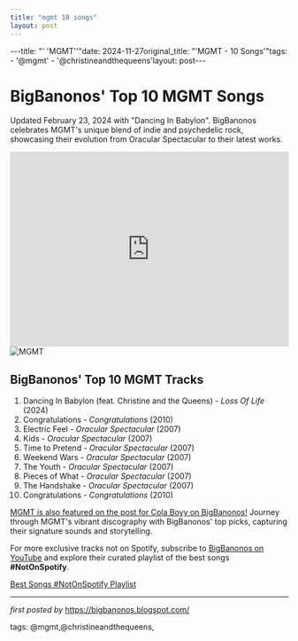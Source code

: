 ```yaml
---
title: "mgmt 10 songs"
layout: post
---
```

---title: "' 'MGMT''"date: 2024-11-27original_title: "'MGMT - 10 Songs'"tags:  - '@mgmt'  - '@christineandthequeens'layout: post---<div class="blog-post"> <h1>BigBanonos' Top 10 MGMT Songs</h1> <p>Updated February 23, 2024 with "Dancing In Babylon". BigBanonos celebrates MGMT's unique blend of indie and psychedelic rock, showcasing their evolution from Oracular Spectacular to their latest works.</p> <div class="embed-code"> <iframe allow="autoplay; clipboard-write; encrypted-media; fullscreen; picture-in-picture" allowfullscreen="" frameborder="0" height="352" loading="lazy" src="https://open.spotify.com/embed/playlist/5lvC23gPphd7ruAena8xK3?utm_source=generator" width="100%"></iframe> </div> <div class="image-container"> <img alt="MGMT" src="https://i.guim.co.uk/img/static/sys-images/Guardian/Pix/pictures/2013/1/30/1359561735357/MGMT-008.jpg?width=465&dpr=1&s=none&crop=none" /> </div> <h2>BigBanonos' Top 10 MGMT Tracks</h2> <ol> <li>Dancing In Babylon (feat. Christine and the Queens) - <em>Loss Of Life</em> (2024)</li> <li>Congratulations - <em>Congratulations</em> (2010)</li> <li>Electric Feel - <em>Oracular Spectacular</em> (2007)</li> <li>Kids - <em>Oracular Spectacular</em> (2007)</li> <li>Time to Pretend - <em>Oracular Spectacular</em> (2007)</li> <li>Weekend Wars - <em>Oracular Spectacular</em> (2007)</li> <li>The Youth - <em>Oracular Spectacular</em> (2007)</li> <li>Pieces of What - <em>Oracular Spectacular</em> (2007)</li> <li>The Handshake - <em>Oracular Spectacular</em> (2007)</li> <li>Congratulations - <em>Congratulations</em> (2010)</li></ol> <p><a href="https://bigbanonos.blogspot.com/2021/04/cola-boyy-1-song.html" target="_blank">MGMT is also featured on the post for Cola Boyy on BigBanonos!</a> Journey through MGMT's vibrant discography with BigBanonos' top picks, capturing their signature sounds and storytelling.</p></div><!--Subscribe and Playlist Links--><div>    <p>For more exclusive tracks not on Spotify, subscribe to <a href="https://www.youtube.com/@BigBanonos" target="_blank">BigBanonos on YouTube</a> and explore their curated playlist of the best songs <strong>#NotOnSpotify</strong>.</p>    <p><a href="https://www.youtube.com/playlist?list=PLtuNtuTatqI0kFahUCbtbfenC_ET5O_tr" target="_blank">Best Songs #NotOnSpotify Playlist<br /></a></p></div><hr /><p><em>first posted by</em> <a href="https://bigbanonos.blogspot.com/" rel="noopener" target="_new">https://bigbanonos.blogspot.com/</a></p><p>tags: @mgmt,@christineandthequeens,</p>